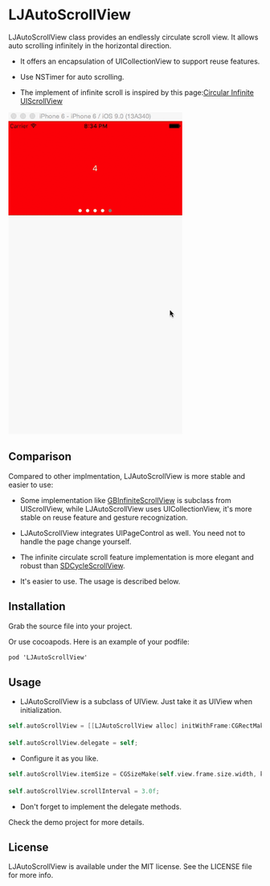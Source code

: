 LJAutoScrollView
=================

LJAutoScrollView class provides an endlessly circulate scroll view. It allows auto scrolling infinitely in the horizontal direction.

- It offers an encapsulation of UICollectionView to support reuse features.

- Use NSTimer for auto scrolling.

- The implement of infinite scroll is inspired by this page:[Circular Infinite UIScrollView]

![LJAutoScrollView](LJAutoScrollView.gif)

Comparison
-----------

Compared to other implmentation, LJAutoScrollView is more stable and easier to use:
- Some implementation like [GBInfiniteScrollView] is subclass from UIScrollView, while LJAutoScrollView uses UICollectionView, it's more stable on reuse feature and gesture recognization.

- LJAutoScrollView integrates UIPageControl as well. You need not to handle the page change yourself.

- The infinite circulate scroll feature implementation is more elegant and robust than [SDCycleScrollView].

- It's easier to use. The usage is described below.

Installation
----------
Grab the source file into your project.

Or use cocoapods. Here is an example of your podfile:

```objective-c
pod 'LJAutoScrollView'
```

Usage
------
- LJAutoScrollView is a subclass of UIView. Just take it as UIView when initialization.
```objective-c
self.autoScrollView = [[LJAutoScrollView alloc] initWithFrame:CGRectMake(0, 0, self.view.frame.size.width, kAutoScrollViewHeight)];

self.autoScrollView.delegate = self;
```

- Configure it as you like.

```objective-c
self.autoScrollView.itemSize = CGSizeMake(self.view.frame.size.width, kAutoScrollViewHeight);

self.autoScrollView.scrollInterval = 3.0f;
```

- Don't forget to implement the delegate methods.

Check the demo project for more details.

License
-----------
LJAutoScrollView is available under the MIT license. See the LICENSE file for more info.

[Circular Infinite UIScrollView]:http://iosdevelopertips.com/user-interface/creating-circular-and-infinite-uiscrollviews.html
[GBInfiniteScrollView]:https://github.com/gblancogarcia/GBInfiniteScrollView
[SDCycleScrollView]:https://github.com/gsdios/SDCycleScrollView
